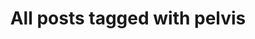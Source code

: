---
layout: tag
title: "All posts tagged with pelvis"
permalink: /weblog/tags/pelvis/
taxonomy: pelvis
---
